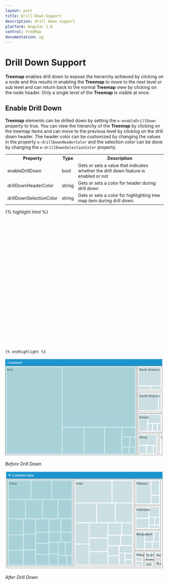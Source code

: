 ```yaml
---
layout: post
title: Drill-Down-Support
description: drill down support
platform: Angular 1.0
control: TreeMap
documentation: ug
---
```


# Drill Down Support

**Treemap** enables drill down to expose the hierarchy achieved by clicking on a node and this results in enabling the **Treemap** to move to the next level or sub level and can return back to the normal **Treemap** view by clicking on the node header. Only a single level of the **Treemap** is visible at once.

## Enable Drill Down

**Treemap** elements can be drilled down by setting the `e-enableDrillDown` property to true. You can view the hierarchy of the **Treemap** by clicking on the treemap items and can move to the previous level by clicking on the drill down header. The header color can be customized by changing the values in the property `e-drillDownHeaderColor` and the selection color can be done by changing the `e-drillDownSelectionColor` property.

<table>
<tr>
<th>
Property</th><th>
Type</th><th>
Description</th></tr>
<tr>
<td>
enableDrillDown</td><td>
bool</td><td>
Gets or sets a value that indicates whether the drill down feature is enabled or not</td></tr>
<tr>
<td>
drillDownHeaderColor</td><td>
string</td><td>
Gets or sets a color for header during drill down</td></tr>
<tr>
<td>
drillDownSelectionColor</td><td>
string</td><td>
Gets or sets a color for highlighting tree map item during drill down.</td></tr>
</table>


{% highlight html %}

   <html xmlns="http://www.w3.org/1999/xhtml" lang="en" ng-app="TreemapApp">
    <head>
        <title>Essential Studio for AngularJS: TreeMap</title>
        <!--CSS and Script file References -->
    </head> 
    <body ng-controller="TreemapCtrl">
     <div id="mapContainer" style="align-content:center;width: 800px; height: 400px;">
     <ej-treemap e-datasource=populationdata e-enabledrilldown="true" e-drilldownheadercolor="#199DAF" e-drilldownselectioncolor="#199DAF"
     e-unicolormapping-color="#CCDFE3" e-weightvaluepath="Population">
     <e-levels>
     <e-level e-grouppath="Continent" e-showlabels="true" e-headerheight="25" e-showheader="true" e-headertemplate="headertemplate" e-groupgap="5"></e-level>
      <e-level e-grouppath="Country" e-showlabels="true" e-headerheight="25" e-showheader="true" e-headertemplate="headertemplate" e-groupgap="0"></e-level>
       <e-level e-grouppath="Name" e-showlabels="true" e-headerheight="25" e-showheader="true" e-headertemplate="headertemplate" e-groupgap="0"></e-level>
     </e-levels>
     </ej-treemap>
     </div>
      <script>
           angular.module('TreemapApp', ['ejangular'])
                .controller('TreemapCtrl', function ($scope) {
                        });
    </script>
    </body>
</html> 
    
    {% endhighlight %}



![](Drill-Down-Support_images/Drill-Down-Support_img1.png)

_Before Drill Down_

![](Drill-Down-Support_images/Drill-Down-Support_img2.png)

_After Drill Down_

